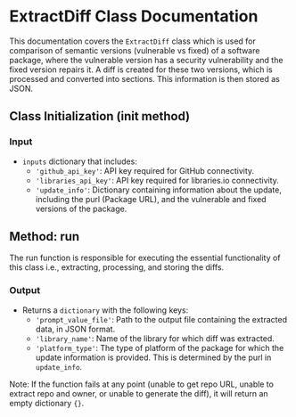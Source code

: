 # ExtractDiff Class Documentation

This documentation covers the `ExtractDiff` class which is used for comparison of semantic versions (vulnerable vs fixed) of a software package, where the vulnerable version has a security vulnerability and the fixed version repairs it. A diff is created for these two versions, which is processed and converted into sections. This information is then stored as JSON.

## Class Initialization (init method)

### Input

- `inputs` dictionary that includes:
    - `'github_api_key'`: API key required for GitHub connectivity.
    - `'libraries_api_key'`: API key required for libraries.io connectivity.
    - `'update_info'`: Dictionary containing information about the update, including the purl (Package URL), and the vulnerable and fixed versions of the package.

## Method: run
The run function is responsible for executing the essential functionality of this class i.e., extracting, processing, and storing the diffs.

### Output

- Returns a `dictionary` with the following keys:
    - `'prompt_value_file'`: Path to the output file containing the extracted data, in JSON format.
    - `'library_name'`: Name of the library for which diff was extracted.
    - `'platform_type'`: The type of platform of the package for which the update information is provided. This is determined by the purl in `update_info`.

Note: If the function fails at any point (unable to get repo URL, unable to extract repo and owner, or unable to generate the diff), it will return an empty dictionary `{}`.